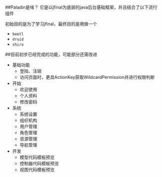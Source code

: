 ##Paladin是啥？
它是以jfinal为底层的java后台基础框架，并且结合了以下流行组件

初始目的是为了学习jfinal，最终目的是用做一个

* `beetl`
* `druid`
* `shiro`


##目前初步已经完成的功能，可能部分还需改进
* 基础功能
    * 登陆、注销
    * 访问页面时，更具ActionKey获取WildcardPermission并进行权限判断
* 开始
    * 欢迎使用
    * 个人资料
    * 修改密码  
* 系统
    * 系统设置
    * 组织机构
    * 用户管理
    * 角色管理
    * 资源管理
    * 导航管理
* 开发
    * 模型代码模板预览
    * 控制器代码模板预览
    * 视图代码模板预览    